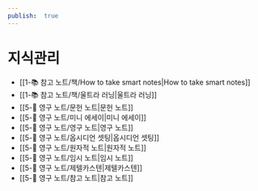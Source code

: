 ```yaml
---
publish:  true
---
```

# 지식관리
- [[1-📚 참고 노트/책/How to take smart notes\|How to take smart notes]]
- [[1-📚 참고 노트/책/울트라 러닝\|울트라 러닝]]
- [[5-💎 영구 노트/문헌 노트\|문헌 노트]]
- [[5-💎 영구 노트/미니 에세이\|미니 에세이]]
- [[5-💎 영구 노트/영구 노트\|영구 노트]]
- [[5-💎 영구 노트/옵시디언 셋팅\|옵시디언 셋팅]]
- [[5-💎 영구 노트/원자적 노트\|원자적 노트]]
- [[5-💎 영구 노트/임시 노트\|임시 노트]]
- [[5-💎 영구 노트/제텔카스텐\|제텔카스텐]]
- [[5-💎 영구 노트/참고 노트\|참고 노트]]
